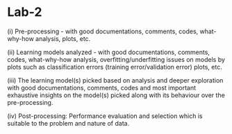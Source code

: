 # Lab-2
(i) Pre-processing - with good documentations, comments, codes, what-why-how analysis, plots, etc.

(ii) Learning models analyzed - with good documentations, comments, codes, what-why-how analysis, overfitting/underfitting issues on models by plots such as classification errors (training error/validation error) plots, etc.

(iii) The learning model(s) picked based on analysis and deeper exploration with good documentations, comments, codes and most important exhaustive insights on the model(s) picked along with its behaviour over the pre-processing.

(iv) Post-processing: Performance evaluation and selection which is suitable to the problem and nature of data.
